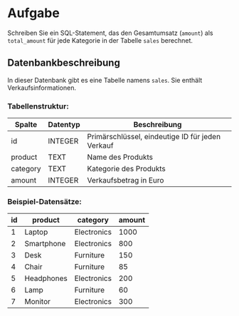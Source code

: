 # Aufgabe

Schreiben Sie ein SQL-Statement, das den Gesamtumsatz (`amount`) als `total_amount` für jede Kategorie in der Tabelle `sales` berechnet.

## Datenbankbeschreibung

In dieser Datenbank gibt es eine Tabelle namens `sales`. Sie enthält Verkaufsinformationen.

### Tabellenstruktur:

| Spalte   | Datentyp  | Beschreibung                     |
|---------|---------|----------------------------------|
| id      | INTEGER | Primärschlüssel, eindeutige ID für jeden Verkauf |
| product | TEXT    | Name des Produkts                 |
| category| TEXT    | Kategorie des Produkts            |
| amount  | INTEGER | Verkaufsbetrag in Euro            |

### Beispiel-Datensätze:

| id | product     | category     | amount |
|----|------------|-------------|--------|
| 1  | Laptop     | Electronics | 1000   |
| 2  | Smartphone | Electronics | 800    |
| 3  | Desk       | Furniture   | 150    |
| 4  | Chair      | Furniture   | 85     |
| 5  | Headphones | Electronics | 200    |
| 6  | Lamp       | Furniture   | 60     |
| 7  | Monitor    | Electronics | 300    |

<br>
